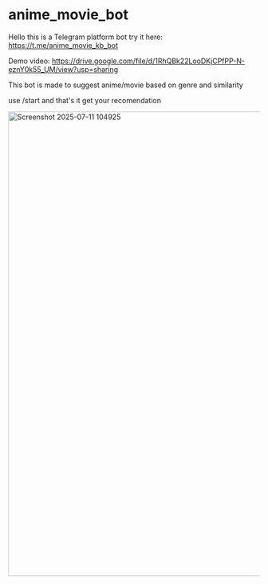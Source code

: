 # anime_movie_bot

Hello this is a Telegram platform bot try it here: https://t.me/anime_movie_kb_bot

Demo video: https://drive.google.com/file/d/1RhQBk22LooDKjCPfPP-N-eznY0k55_UM/view?usp=sharing

This bot is made to suggest anime/movie based on genre and similarity

use /start and that's it get your recomendation 

<img width="1446" height="929" alt="Screenshot 2025-07-11 104925" src="https://github.com/user-attachments/assets/0fd6172a-5d70-4035-a2d2-41a25a9278e5" />
